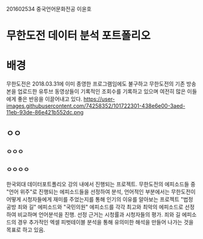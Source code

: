 201602534 중국언어문화전공 이윤호

# 무한도전 데이터 분석 포트폴리오
# 배경
무한도전은 2018.03.31에 이미 종영한 프로그램임에도 불구하고 무한도전의 기존 방송본을 업로드한 유투브 동영상들이 기록적인 조회수를 기록하고 있으며 여전히 많은 이들에게 좋은 반응을 이끌어내고 있다.
https://user-images.githubusercontent.com/74258352/101722301-438e6e00-3aed-11eb-93de-86e421b552dc.png
## ㅇㅇ
### ㅇㅇㅇ
### ㅇㅇㅇㅇ

한국외대 데이터포트폴리오 강의 내에서 진행되는 프로젝트.
무한도전의 에피소드들 중 "언어 위주"로 진행되는 에피소드들을 선정하여 분석, 언어적인 부분에서는 무한도전이 어떻게 시청자들에게 재미를 주었는지를 통해 인기의 이유를 알아보는 프로젝트
"법정공방 죄와 길" 에피소드와 "국민의원" 에피소드를 각각 최고와 최악의 에피소드로 선정하여 비교하며 언어분석을 진행. 선정 근거는 시청률과 시청자들의 평가.
죄와 길 에피소드의 경우 추가적인 엑셀 피벗테이블 분석을 통해 유의미한 해석을 만들어 나가는 것을 목표로 하고 있음.
